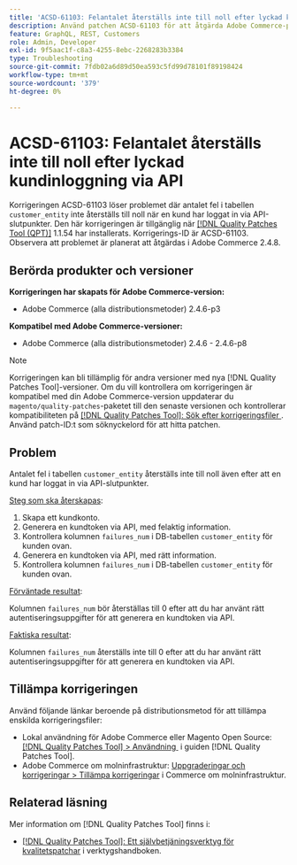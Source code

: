 ```yaml
---
title: 'ACSD-61103: Felantalet återställs inte till noll efter lyckad kundinloggning via API'
description: Använd patchen ACSD-61103 för att åtgärda Adobe Commerce-problemet där antalet fel i tabellen"customer_entity" inte återställs till noll efter att en kund loggat in via API-slutpunkter.
feature: GraphQL, REST, Customers
role: Admin, Developer
exl-id: 9f5aac1f-c8a3-4255-8ebc-2268283b3384
type: Troubleshooting
source-git-commit: 7fdb02a6d89d50ea593c5fd99d78101f89198424
workflow-type: tm+mt
source-wordcount: '379'
ht-degree: 0%

---
```


# ACSD-61103: Felantalet återställs inte till noll efter lyckad kundinloggning via API

Korrigeringen ACSD-61103 löser problemet där antalet fel i tabellen `customer_entity` inte återställs till noll när en kund har loggat in via API-slutpunkter. Den här korrigeringen är tillgänglig när [[!DNL Quality Patches Tool (QPT)]](/help/tools/quality-patches-tool/quality-patches-tool-to-self-serve-quality-patches.md) 1.1.54 har installerats. Korrigerings-ID är ACSD-61103. Observera att problemet är planerat att åtgärdas i Adobe Commerce 2.4.8.

## Berörda produkter och versioner

**Korrigeringen har skapats för Adobe Commerce-version:**

* Adobe Commerce (alla distributionsmetoder) 2.4.6-p3

**Kompatibel med Adobe Commerce-versioner:**

* Adobe Commerce (alla distributionsmetoder) 2.4.6 - 2.4.6-p8

>[!NOTE]
>
>Korrigeringen kan bli tillämplig för andra versioner med nya [!DNL Quality Patches Tool]-versioner. Om du vill kontrollera om korrigeringen är kompatibel med din Adobe Commerce-version uppdaterar du `magento/quality-patches`-paketet till den senaste versionen och kontrollerar kompatibiliteten på [[!DNL Quality Patches Tool]: Sök efter korrigeringsfiler &#x200B;](https://experienceleague.adobe.com/tools/commerce-quality-patches/index.html?lang=sv-SE). Använd patch-ID:t som söknyckelord för att hitta patchen.

## Problem

Antalet fel i tabellen `customer_entity` återställs inte till noll även efter att en kund har loggat in via API-slutpunkter.

<u>Steg som ska återskapas</u>:

1. Skapa ett kundkonto.
1. Generera en kundtoken via API, med felaktig information.
1. Kontrollera kolumnen `failures_num` i DB-tabellen `customer_entity` för kunden ovan.
1. Generera en kundtoken via API, med rätt information.
1. Kontrollera kolumnen `failures_num` i DB-tabellen `customer_entity` för kunden ovan.

<u>Förväntade resultat</u>:

Kolumnen `failures_num` bör återställas till 0 efter att du har använt rätt autentiseringsuppgifter för att generera en kundtoken via API.

<u>Faktiska resultat</u>:

Kolumnen `failures_num` återställs inte till 0 efter att du har använt rätt autentiseringsuppgifter för att generera en kundtoken via API.

## Tillämpa korrigeringen

Använd följande länkar beroende på distributionsmetod för att tillämpa enskilda korrigeringsfiler:

* Lokal användning för Adobe Commerce eller Magento Open Source: [[!DNL Quality Patches Tool] > Användning &#x200B;](/help/tools/quality-patches-tool/usage.md) i guiden [!DNL Quality Patches Tool].
* Adobe Commerce om molninfrastruktur: [Uppgraderingar och korrigeringar > Tillämpa korrigeringar](https://experienceleague.adobe.com/docs/commerce-cloud-service/user-guide/develop/upgrade/apply-patches.html?lang=sv-SE) i Commerce om molninfrastruktur.

## Relaterad läsning

Mer information om [!DNL Quality Patches Tool] finns i:

* [[!DNL Quality Patches Tool]: Ett självbetjäningsverktyg för kvalitetspatchar](/help/tools/quality-patches-tool/quality-patches-tool-to-self-serve-quality-patches.md) i verktygshandboken.
